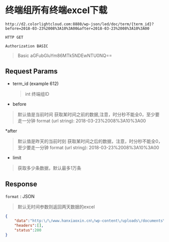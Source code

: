 终端组所有终端excel下载
===
	http://d2.colorlightcloud.com:8880/wp-json/led/doc/term/{term_id}?before=2018-03-23%2008%3A10%3A00&after=2018-03-23%2008%3A10%3A00

`HTTP GET`

`Authorization BASIC`

> Basic aGFubGluYm86MTk5NDEwNTU0NQ==


## Request Params

* term_id (example 612)

  > int 终端组ID


* before 

> 默认值是当前时间
> 获取某时间之前的数据,注意，时分秒不能全0，至少要走一分钟
> format (url string): 2018-03-23%2008%3A10%3A00

*after 

> 默认值是昨天的当前时刻
> 获取某时间之后的数据，注意，时分秒不能全0，至少要走一分钟
> format (url string): 2018-03-23%2008%3A10%3A00

* limit 

> 获取多少条数据，默认最多1万条

## Response

`format` : JSON

> 默认无时间参数则返回两天数据的excel

```json
{
	"data":"http:\/\/www.hanxiaoxin.cn\/wp-content\/uploads\/documents\/statistic_led13_2018-04-28.xlsx",
	"headers":[],
	"status":200
}
```



